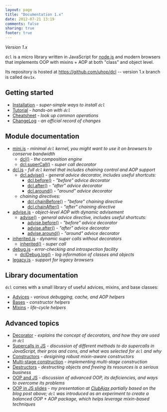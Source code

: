 ```yaml
---
layout: page
title: "Documentation 1.x"
date: 2012-07-21 13:19
comments: false
sharing: true
footer: true
---
```


*Version 1.x*

`dcl` is a micro library written in JavaScript for [node.js](http://nodejs.org)
and modern browsers that implements OOP with mixins + AOP at both "class" and
object level.

Its repository is hosted at https://github.com/uhop/dcl -- version 1.x branch is called `dev1x`.

## Getting started

* [Installation](./docs/installation) - *super-simple ways to install `dcl`*
* [Tutorial](./docs/tutorial) - *hands-on with `dcl`*
* [Cheatsheet](./docs/cheatsheet) - *look up common operations*
* [ChangeLog](./docs/changelog) - *an official record of changes*

## Module documentation

* [mini.js](./docs/mini_js) - *minimal `dcl` kernel, you might want to use it
on browsers to conserve bandwidth*
  * [dcl()](./docs/mini_js/dcl) - *the composition engine*
  * [dcl.superCall()](./docs/mini_js/supercall) - *super call decorator*
* [dcl.js](./docs/dcl_js) - *full `dcl` kernel that includes chaining control and
AOP support*
  * [dcl.advise()](./docs/dcl_js/advise) - *general advice decorator, includes useful shortcuts:*
    * [dcl.before()](./docs/dcl_js/before) - *"before" advice decorator*
    * [dcl.after()](./docs/dcl_js/after) - *"after" advice decorator*
    * [dcl.around()](./docs/dcl_js/around) - *"around" advice decorator*
  * *chaining directives:*
    * [dcl.chainBefore()](./docs/dcl_js/chainbefore) - *"before" chaining directive*
    * [dcl.chainAfter()](./docs/dcl_js/chainafter) - *"after" chaining directive*
* [advise.js](./docs/advise_js) - *object-level AOP with dynamic advisement*
  * [advise()](./docs/advise_js/advise) - *general advice directive, includes useful shortcuts:*
    * [advise.before()](./docs/advise_js/before) - *"before" advice decorator*
    * [advise.after()](./docs/advise_js/after) - *"after" advice decorator*
    * [advise.around()](./docs/advise_js/around) - *"around" advice decorator*
* [inherited.js](./docs/inherited_js) - *dynamic super calls without decorators*
  * [inherited()](./docs/inherited_js/inherited) - *super call*
* [debug.js](./docs/debug_js) - *error-checking and introspection facility*
  * [dclDebug.log()](./docs/debug_js/log) - *log information of classes and objects*
* [legacy.js](./docs/legacy_js) - *support for legacy browsers*

## Library documentation

`dcl` comes with a small library of useful advices, mixins, and base classes:

* [Advices](./docs/advices) - *various debugging, cache, and AOP helpers*
* [Bases](./docs/bases) - *constructor helpers*
* [Mixins](./docs/mixins) - *life-cycle helpers*

## Advanced topics

* [Decorator](./docs/general/decorator) - *explains the concept of decorators, and how they are used in `dcl`*
* [Supercalls in JS](./docs/general/supercalls) - *discussion of different methods to do supercalls in JavaScript,
  their pros and cons, and what was selected for `dcl` and why*
* [Constructors](./docs/general/constructors) - *desigining robust mixin-aware constructors*
* [Multi-stage construction](./docs/general/multi-stage-construction) - *implementing multi-stage construction*
* [Destructors](./docs/general/destructors) - *destructing objects and freeing its resources is a serious business*
* [OOP and JS](http://lazutkin.com/blog/2012/jan/18/oop-and-js/) - *discussion of advanced OOP, its deficiencies,
  and ways to overcome its problems*
* [OOP in JS slides](http://lazutkin.com/blog/2012/jul/17/oop-n-js-slides/) - *my presentation at
  [ClubAjax](http://clubajax.org) partially based on the blog post above; `dcl` was introduced as an experiment
  to create a balanced OOP + AOP package, which helps leverage mixin-based techniques*
